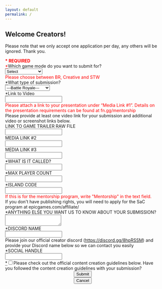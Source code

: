 ```yaml
---
layout: default
permalink: /
---
```


<link rel="stylesheet" href="https://slutares.sirv.com/css/bootstrap.css">
<div tabindex="-1" style="max-width: none; padding-left: 0px; padding-right: 0px;" class="cCenterPanel" data-aura-rendered-by="284:0"><!--render facet: 3:2;a--><div data-aura-rendered-by="173:2;a" class="siteforceSldsOneColLayout siteforceContentArea" data-aura-class="siteforceSldsOneColLayout siteforceContentArea"><div class="slds-col--padded comm-content-header comm-layout-column" data-aura-rendered-by="174:2;a"><div data-region-name="header" data-item-id="7c7c90b4-1d96-4d25-8ca5-b6b625765c92" data-aura-rendered-by="53:2;a"><div data-priority="" data-item-id="2bc6d17f-ad1a-40f3-9ae1-b7e5f9fd6bee" class="ui-widget" data-aura-rendered-by="50:2;a"><section data-aura-rendered-by="22:2;a" class="forceCommunityHeadline" data-aura-class="forceCommunityHeadline"><h1 class="headlineTitle" data-aura-rendered-by="32:2;a"><!--render facet: 33:2;a--><!--render facet: 34:2;a--><span class="headlineTitleText" data-aura-rendered-by="35:2;a"><span data-aura-rendered-by="38:2;a" class="uiOutputText" data-aura-class="uiOutputText">Welcome Creators!</span></span></h1><!--render facet: 39:2;a--><p class="headlineInfo" data-aura-rendered-by="40:2;a"><div dir="ltr" data-aura-rendered-by="45:2;a" class="uiOutputRichText" data-aura-class="uiOutputRichText">Please note that we only accept one application per day, any others will be ignored. Thank you.</div></p></section></div></div></div><div class="slds-col--padded contentRegion comm-layout-column" data-aura-rendered-by="176:2;a"><div data-region-name="content" data-item-id="f361ff46-2731-45cb-a11a-53c534d2a190" data-aura-rendered-by="170:2;a"><div data-priority="" data-item-id="ec185149-4d45-480b-a8a9-40d80241c66b" class="ui-widget" data-aura-rendered-by="167:2;a"><!--render facet: 59:2;a--><!--render facet: 61:2;a--><!--unrender facet: 63:2;a--><form class="slds-form--stacked cFortniteCreativeApplicationSubmission" data-aura-rendered-by="64:2;a" data-aura-class="cFortniteCreativeApplicationSubmission"><div style="color:red;" class="input" data-aura-rendered-by="65:2;a"><b>* REQUIRED</b></div><div class="input" data-aura-rendered-by="67:2;a"><div class="slds-form-element is-required" data-aura-rendered-by="72:2;a"><label for="68:2;a" class="slds-form-element__label" data-aura-rendered-by="73:2;a"><abbr title="required" style="color:red;" class="slds-required" data-aura-rendered-by="75:2;a">*</abbr><span class="" data-aura-rendered-by="77:2;a">Which game mode do you want to submit for?</span></label><div class="slds-form-element__control slds-grow" data-aura-rendered-by="79:2;a"><div class="slds-select_container" data-aura-rendered-by="80:2;a"><select aria-invalid="false" id="68:2;a" class="slds-select" data-aura-rendered-by="81:2;a" required=""><option value="Select" data-aura-rendered-by="69:2;a">Select</option><option value="Devnite BR" data-aura-rendered-by="1:108;a">Devnite BR</option><option value="Devnite Creative" data-aura-rendered-by="3:108;a">Devnite Creative</option><option value="Devnite PTC" data-aura-rendered-by="5:108;a">Devnite PTC</option></select></div></div><!--render facet: 83:2;a--></div><div style="color:red;" class="input slds-hide" data-aura-rendered-by="86:2;a">Please choose between BR, Creative and STW</div></div><div class="slds-form-element input is-required" data-aura-rendered-by="94:2;a"><label for="90:2;a" class="slds-form-element__label" data-aura-rendered-by="95:2;a"><abbr title="required" class="slds-required" data-aura-rendered-by="97:2;a">*</abbr><span class="" data-aura-rendered-by="99:2;a">What type of submission?</span></label><div class="slds-form-element__control slds-grow" data-aura-rendered-by="101:2;a"><div class="slds-select_container" data-aura-rendered-by="102:2;a"><select aria-invalid="false" id="90:2;a" class="slds-select" data-aura-rendered-by="103:2;a" required=""><option value="---Battle Royale---" data-aura-rendered-by="91:2;a">---Battle Royale---</option><option value="Building" data-aura-rendered-by="1:110;a">Building</option><option value="Point Of Interrest" data-aura-rendered-by="3:110;a">Point Of Interrest</option><option value="---Creative---" data-aura-rendered-by="3:110;a">---Creative---</option><option value="Prefab" data-aura-rendered-by="3:110;a">Prefab</option><option value="Gallery" data-aura-rendered-by="3:110;a">Gallery</option><option value="---Protect The City" data-aura-rendered-by="3:110;a">---Protect The City---</option><option value="Building" data-aura-rendered-by="3:110;a">Building</option><option value="Zone" data-aura-rendered-by="91:2;a">Zone</option></select></div></div><!--render facet: 105:2;a--></div><div class="input" data-aura-rendered-by="106:2;a"><lightning-input data-aura-rendered-by="107:2;a" class="slds-form-element" lightning-input_input-host=""><label lightning-input_input="" class="slds-form-element__label slds-no-flex" for="input-0"><abbr lightning-input_input="" class="slds-required" title="required">*</abbr>Link to Video</label><div lightning-input_input="" class="slds-form-element__control slds-grow"><input lightning-input_input="" class="slds-input" type="text" id="input-0" aria-invalid="false" maxlength="255" name="youtubeOverhead" required=""></div></lightning-input><div style="color:red;" class="input slds-hide" data-aura-rendered-by="108:2;a">Please attach a link to your presentation under “Media Link #1”. Details on the presentation requirements can be found at fn.gg/mentorship</div><div class="helpText" data-aura-rendered-by="110:2;a">Please provide at least one video link for your submission and additional video or screenshot links below.</div></div><lightning-input class="input slds-form-element" data-aura-rendered-by="112:2;a" lightning-input_input-host=""><label lightning-input_input="" class="slds-form-element__label slds-no-flex" for="input-1">LINK TO GAME TRAILER RAW FILE</label><div lightning-input_input="" class="slds-form-element__control slds-grow"><input lightning-input_input="" class="slds-input" type="text" id="input-1" aria-invalid="false" maxlength="255" name="game trailer"></div></lightning-input><lightning-input class="input slds-form-element" data-aura-rendered-by="113:2;a" lightning-input_input-host=""><label lightning-input_input="" class="slds-form-element__label slds-no-flex" for="input-2">MEDIA LINK #2</label><div lightning-input_input="" class="slds-form-element__control slds-grow"><input lightning-input_input="" class="slds-input" type="text" id="input-2" aria-invalid="false" maxlength="255" name="imgurOne"></div></lightning-input><lightning-input class="input slds-form-element" data-aura-rendered-by="114:2;a" lightning-input_input-host=""><label lightning-input_input="" class="slds-form-element__label slds-no-flex" for="input-3">MEDIA LINK #3</label><div lightning-input_input="" class="slds-form-element__control slds-grow"><input lightning-input_input="" class="slds-input" type="text" id="input-3" aria-invalid="false" maxlength="255" name="reddit"></div></lightning-textarea><lightning-input class="input slds-form-element" data-aura-rendered-by="116:2;a" lightning-input_input-host=""><label lightning-input_input="" class="slds-form-element__label slds-no-flex" for="input-5"><abbr lightning-input_input="" class="slds-required" title="required">*</abbr>WHAT IS IT CALLED?</label><div lightning-input_input="" class="slds-form-element__control slds-grow"><input lightning-input_input="" class="slds-input" type="text" id="input-5" aria-invalid="false" maxlength="80" name="islandname" required=""></div></lightning-input><lightning-input class="input slds-form-element" data-aura-rendered-by="117:2;a" lightning-input_input-host=""><label lightning-input_input="" class="slds-form-element__label slds-no-flex" for="input-6"><abbr lightning-input_input="" class="slds-required" title="required">*</abbr>MAX PLAYER COUNT</label><div lightning-input_input="" class="slds-form-element__control slds-grow"><input lightning-input_input="" class="slds-input" type="text" id="input-6" aria-invalid="false" inputmode="decimal" maxlength="3" name="islandname" required=""></div></lightning-input><div class="input" data-aura-rendered-by="118:2;a"><lightning-input data-aura-rendered-by="119:2;a" class="slds-form-element" lightning-input_input-host=""><label lightning-input_input="" class="slds-form-element__label slds-no-flex" for="input-7"><abbr lightning-input_input="" class="slds-required" title="required">*</abbr>ISLAND CODE</label><div lightning-input_input="" class="slds-form-element__control slds-grow"><input lightning-input_input="" class="slds-input" type="text" id="input-7" aria-invalid="false" maxlength="255" name="islandCode" required=""></div></lightning-input><div style="color:red;" class="input slds-hide" data-aura-rendered-by="120:2;a">If this is for the mentorship program, write "Mentorship" in the text field.</div><div class="helpText" data-aura-rendered-by="122:2;a">If you don't have publishing rights, you will need to apply for the SaC program at epicgames.com/affiliate/</div></div><lightning-textarea class="input slds-form-element" data-aura-rendered-by="124:2;a" lightning-textarea_textarea-host=""><label lightning-textarea_textarea="" class="slds-form-element__label" for="input-8"><abbr lightning-textarea_textarea="" class="slds-required" title="required">*</abbr>ANYTHING ELSE YOU WANT US TO KNOW ABOUT YOUR SUBMISSION?</label><div lightning-textarea_textarea="" class="slds-form-element__control slds-grow textarea-container"><textarea lightning-textarea_textarea="" class="slds-textarea" id="input-8" name="inspiration" maxlength="4095" required=""></textarea></div></lightning-textarea><div class="input" data-aura-rendered-by="125:2;a"><lightning-input data-aura-rendered-by="126:2;a" class="slds-form-element" lightning-input_input-host=""><label lightning-input_input="" class="slds-form-element__label slds-no-flex" for="input-9"><abbr lightning-input_input="" class="slds-required" title="required">*</abbr>DISCORD NAME</label><div lightning-input_input="" class="slds-form-element__control slds-grow"><input lightning-input_input="" class="slds-input" type="text" id="input-9" aria-invalid="false" maxlength="100" name="discord" required=""></div></lightning-input><div class="helpText" data-aura-rendered-by="127:2;a">Please join our official creator discord (<a href="https://discord.gg/8hpRSSM" target="_blank" data-aura-rendered-by="129:2;a">https://discord.gg/8hpRSSM</a>) and provide your Discord name below so we can contact you easily</div></div><lightning-input class="input slds-form-element" data-aura-rendered-by="132:2;a" lightning-input_input-host=""><label lightning-input_input="" class="slds-form-element__label slds-no-flex" for="input-10"><abbr lightning-input_input="" class="slds-required" title="required">*</abbr>SOCIAL HANDLE</label><div lightning-input_input="" class="slds-form-element__control slds-grow"><input lightning-input_input="" class="slds-input" type="text" id="input-10" aria-invalid="false" maxlength="255" name="social handle" required=""></div></lightning-input><div class="input" data-aura-rendered-by="133:2;a"><lightning-input data-aura-rendered-by="134:2;a" class="slds-form-element" lightning-input_input-host=""><div lightning-input_input="" class="slds-form-element__control slds-grow"><span lightning-input_input="" class="slds-checkbox"><abbr lightning-input_input="" class="slds-required" title="required">*</abbr><input lightning-input_input="" type="checkbox" id="checkbox-11" required="" value="false"><label lightning-input_input="" class="slds-checkbox__label" for="checkbox-11"><span lightning-input_input="" class="slds-checkbox_faux"></span><span lightning-input_input="" class="slds-form-element__label">Please check out the official content creation guidelines below. Have you followed the content creation guidelines with your submission?</span></label></span></div></lightning-input></div><div style="display:flex; justify-content:center;" data-aura-rendered-by="135:2;a"></div><div style="display:flex; justify-content:center;" data-aura-rendered-by="143:2;a"><div style="display:inline-block" data-aura-rendered-by="144:2;a"><button type="button" class="slds-button slds-button_brand slds-m-top--medium" data-aura-rendered-by="147:2;a"><!--render facet: 148:2;a-->Submit<!--render facet: 151:2;a--></button><div> </div><button type="button" class="slds-button slds-button_brand slds-m-top--medium" data-aura-rendered-by="154:2;a"><!--render facet: 155:2;a-->Cancel<!--render facet: 158:2;a--></button></div></div></form></div></div></div><div class="slds-col--padded comm-content-footer comm-layout-column" data-aura-rendered-by="178:2;a"><!--render facet: 179:2;a--></div></div></div>
